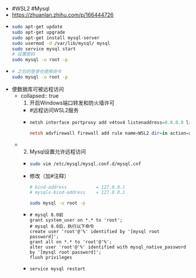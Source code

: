 - #WSL2 #Mysql
- https://zhuanlan.zhihu.com/p/166444726
- ```bash
  sudo apt-get update
  sudo apt-get upgrade
  sudo apt-get install mysql-server
  sudo usermod -d /var/lib/mysql/ mysql
  sudo service mysql start
  # 设置密码
  sudo mysql -u root -p
  ```
- ```bash
  # 之后的登录也使用命令
  sudo mysql -u root -p
  ```
- 使数据库可被远程访问
	- collapsed:: true
	  1. 开启Windows端口转发和防火墙许可
		- #远程访问WSL2服务
		- ```powershell
		  netsh interface portproxy add v4tov4 listenaddress=0.0.0.0 listenport=13306 connectaddress=172.22.62.142 connectport=3306
		  
		  netsh advfirewall firewall add rule name=WSL2 dir=in action=allow protocol=TCP localport=13306
		  ```
	- 2. Mysql设置允许远程访问
		- ```bash
		  sudo vim /etc/mysql/mysql.conf.d/mysql.cnf
		  ```
		- 修改（加#注释）
		  ```bash
		  # bind-address           = 127.0.0.1
		  # mysqlx-bind-address    = 127.0.0.1
		  ```
		  ```bash
		  sudo mysql -u root -p
		  ```
		- ```mysql
		  # mysql 8.0前
		  grant system_user on *.* to 'root';
		  # mysql 8.0后，执行以下命令
		  create user 'root'@'%' identified by '[mysql root password]';
		  grant all on *.* to 'root'@'%';
		  alter user 'root'@'%' identified with mysql_native_password by '[mysql root password]';
		  flush privileges
		  ```
		- ```bash
		  service mysql restart
		  ```